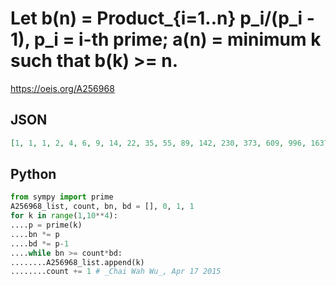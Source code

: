 # Let b\(n\) \= Product\_\{i\=1\.\.n\} p\_i/\(p\_i \- 1\), p\_i \= i\-th prime; a\(n\) \= minimum k such that b\(k\) \>\= n\.
https://oeis.org/A256968
## JSON
```JSON
[1, 1, 1, 2, 4, 6, 9, 14, 22, 35, 55, 89, 142, 230, 373, 609, 996, 1637, 2698, 4461, 7398, 12301, 20503, 34253, 57348, 96198, 161659, 272124, 458789, 774616, 1309627, 2216968, 3757384, 6375166]
```
## Python
```Python
from sympy import prime
A256968_list, count, bn, bd = [], 0, 1, 1
for k in range(1,10**4):
....p = prime(k)
....bn *= p
....bd *= p-1
....while bn >= count*bd:
........A256968_list.append(k)
........count += 1 # _Chai Wah Wu_, Apr 17 2015
```
